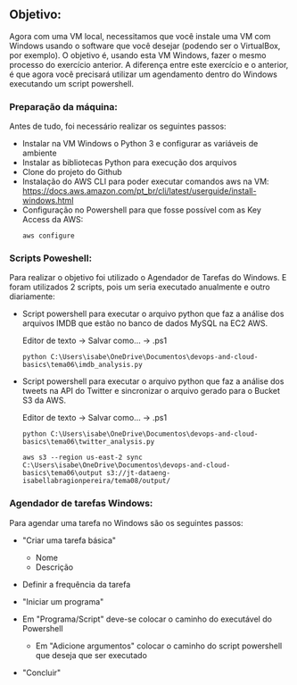 ## Objetivo: 
Agora com uma VM local, necessitamos que você instale uma VM com Windows usando o software que você
desejar (podendo ser o VirtualBox, por exemplo). O objetivo é, usando esta VM Windows, fazer o mesmo processo do
exercício anterior. A diferença entre este exercício e o anterior, é que agora você precisará utilizar um agendamento
dentro do Windows executando um script powershell.

### Preparação da máquina:
Antes de tudo, foi necessário realizar os seguintes passos:

- Instalar na VM Windows o Python 3 e configurar as variáveis de ambiente
- Instalar as bibliotecas Python para execução dos arquivos 
- Clone do projeto do Github
- Instalação do AWS CLI para poder executar comandos aws na VM:
	https://docs.aws.amazon.com/pt_br/cli/latest/userguide/install-windows.html
- Configuração no Powershell para que fosse possível com as Key Access da AWS:
	```
	aws configure 
	```

### Scripts Poweshell:
Para realizar o objetivo foi utilizado o Agendador de Tarefas do Windows. E foram utilizados 2 scripts, pois um seria executado anualmente e outro diariamente:

- Script powershell para executar o arquivo python que faz a análise dos arquivos IMDB que estão no banco de dados MySQL na EC2 AWS.
	
	Editor de texto -> Salvar como... -> .ps1
	
	```
	python C:\Users\isabe\OneDrive\Documentos\devops-and-cloud-basics\tema06\imdb_analysis.py
	```

- Script powershell para executar o arquivo python que faz a análise dos tweets na API do Twitter e sincronizar o arquivo gerado para o Bucket S3 da AWS.
	
	Editor de texto -> Salvar como... -> .ps1
	```
	python C:\Users\isabe\OneDrive\Documentos\devops-and-cloud-basics\tema06\twitter_analysis.py

	aws s3 --region us-east-2 sync C:\Users\isabe\OneDrive\Documentos\devops-and-cloud-basics\tema06\output s3://jt-dataeng-isabellabragionpereira/tema08/output/
	```		

### Agendador de tarefas Windows:
Para agendar uma tarefa no Windows são os seguintes passos:

- "Criar uma tarefa básica"
	- Nome
	- Descrição
	
- Definir a frequência da tarefa

- "Iniciar um programa"

- Em "Programa/Script" deve-se colocar o caminho do executável do Powershell

	- Em "Adicione argumentos" colocar o caminho do script powershell que deseja que ser executado

- "Concluir"

